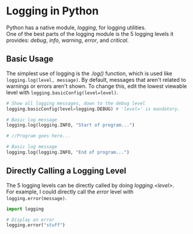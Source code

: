 # Logging in Python
Python has a native module, _logging_, for logging utilities. <br />
One of the best parts of the logging module is the 5 logging levels it provides: _debug_, _info_, _warning_, _error_, and _critical_.

## Basic Usage
The simplest use of logging is the _.log()_ function, which is used like `logging.log(level, message)`.
By default, messages that aren't related to warnings or errors aren't shown. To change this, edit the lowest viewable level with `logging.basicConfig(level=level)`.

```Python
# Show all logging messages, down to the debug level
logging.basicConfig(level=logging.DEBUG) # 'level=' is mandatory.

# Basic log message
logging.log(logging.INFO, "Start of program...")

# //Program goes here...

# Basic log message
logging.log(logging.INFO, "End of program...")
```

## Directly Calling a Logging Level
The 5 logging levels can be directly called by doing _logging.\<level\>_. <br />
For example, I could directly call the _error_ level with `logging.error(message)`.

```Python
import logging

# Display an error
logging.error("stuff")
```

